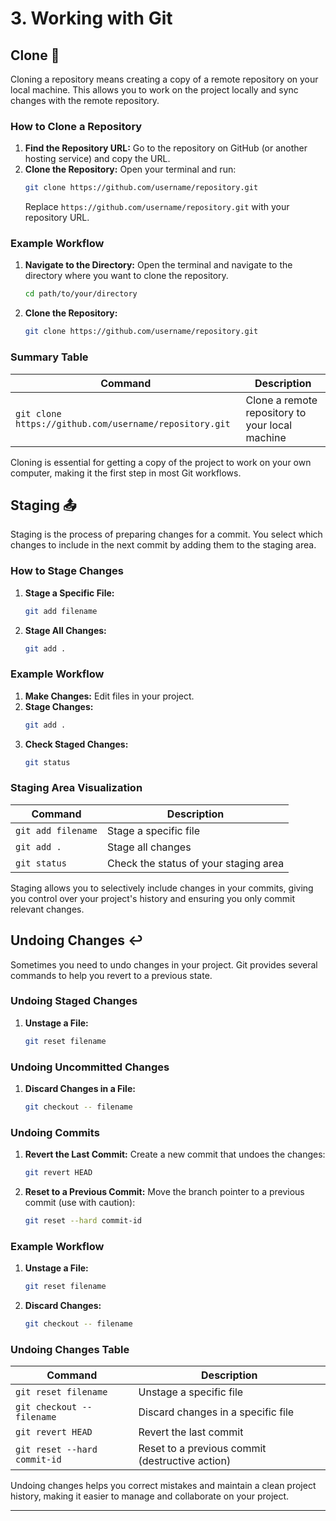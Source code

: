 # 3. Working with Git

## Clone 🐑

Cloning a repository means creating a copy of a remote repository on your local machine. This allows you to work on the project locally and sync changes with the remote repository.

### How to Clone a Repository

1. **Find the Repository URL:** Go to the repository on GitHub (or another hosting service) and copy the URL.
2. **Clone the Repository:** Open your terminal and run:
   ```sh
   git clone https://github.com/username/repository.git
   ```
   Replace `https://github.com/username/repository.git` with your repository URL.

### Example Workflow

1. **Navigate to the Directory:** Open the terminal and navigate to the directory where you want to clone the repository.
   ```sh
   cd path/to/your/directory
   ```
2. **Clone the Repository:**
   ```sh
   git clone https://github.com/username/repository.git
   ```

### Summary Table

| Command                                     | Description                       |
|---------------------------------------------|-----------------------------------|
| `git clone https://github.com/username/repository.git` | Clone a remote repository to your local machine |

Cloning is essential for getting a copy of the project to work on your own computer, making it the first step in most Git workflows.

## Staging 📤

Staging is the process of preparing changes for a commit. You select which changes to include in the next commit by adding them to the staging area.

### How to Stage Changes

1. **Stage a Specific File:**
   ```sh
   git add filename
   ```
2. **Stage All Changes:**
   ```sh
   git add .
   ```

### Example Workflow

1. **Make Changes:** Edit files in your project.
2. **Stage Changes:**
   ```sh
   git add .
   ```
3. **Check Staged Changes:**
   ```sh
   git status
   ```

### Staging Area Visualization

| Command             | Description                            |
|---------------------|----------------------------------------|
| `git add filename`  | Stage a specific file                  |
| `git add .`         | Stage all changes                      |
| `git status`        | Check the status of your staging area  |

Staging allows you to selectively include changes in your commits, giving you control over your project's history and ensuring you only commit relevant changes.

## Undoing Changes ↩️

Sometimes you need to undo changes in your project. Git provides several commands to help you revert to a previous state.

### Undoing Staged Changes

1. **Unstage a File:**
   ```sh
   git reset filename
   ```

### Undoing Uncommitted Changes

1. **Discard Changes in a File:**
   ```sh
   git checkout -- filename
   ```

### Undoing Commits

1. **Revert the Last Commit:** Create a new commit that undoes the changes:
   ```sh
   git revert HEAD
   ```
2. **Reset to a Previous Commit:** Move the branch pointer to a previous commit (use with caution):
   ```sh
   git reset --hard commit-id
   ```

### Example Workflow

1. **Unstage a File:**
   ```sh
   git reset filename
   ```
2. **Discard Changes:**
   ```sh
   git checkout -- filename
   ```

### Undoing Changes Table

| Command                          | Description                                     |
|----------------------------------|-------------------------------------------------|
| `git reset filename`             | Unstage a specific file                         |
| `git checkout -- filename`       | Discard changes in a specific file              |
| `git revert HEAD`                | Revert the last commit                          |
| `git reset --hard commit-id`     | Reset to a previous commit (destructive action) |

Undoing changes helps you correct mistakes and maintain a clean project history, making it easier to manage and collaborate on your project.

---
